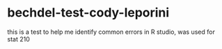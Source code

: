 # bechdel-test-cody-leporini
this is a test to help me identify common errors in R studio, was used for stat 210 
